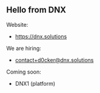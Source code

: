 Hello from DNX
--------------

Website: 
- https://dnx.solutions

We are hiring: 
- contact+d0cker@dnx.solutions

Coming soon:
- DNX1 (platform)
